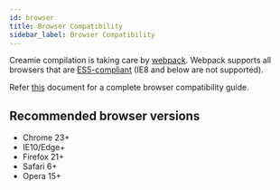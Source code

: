 ```yaml
---
id: browser
title: Browser Compatibility
sidebar_label: Browser Compatibility
---
```


Creamie compilation is taking care by [webpack](https://webpack.js.org/concepts/). Webpack supports all browsers that are [ES5-compliant](https://kangax.github.io/compat-table/es5/) (IE8 and below are not supported).

Refer [this](https://caniuse.com/#feat=es5) document for a complete browser compatibility guide.

## Recommended browser versions

- Chrome 23+
- IE10/Edge+
- Firefox 21+
- Safari 6+
- Opera 15+
